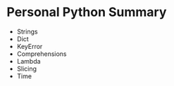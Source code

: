 # Personal Python Summary

 - Strings
  - Dict
  - KeyError
  - Comprehensions
  - Lambda
  - Slicing
  - Time
